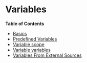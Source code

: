 Variables
=========

**Table of Contents**

-   [Basics](/language/variables/basics.html)
-   [Predefined Variables](/language/variables/predefined.html)
-   [Variable scope](/language/variables/scope.html)
-   [Variable variables](/language/variables/variable.html)
-   [Variables From External Sources](/language/variables/external.html)
